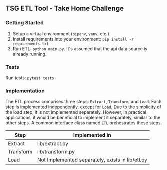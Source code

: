 ## TSG ETL Tool - Take Home Challenge


### Getting Started
1. Setup a virtual environment (`pipenv`, `venv`, etc.)
2. Install requirements into your environment: `pip install -r requirements.txt`
3. Run ETL: `python main.py`. It's assumed that the api data source is already running.

### Tests
Run tests: `pytest tests`

### Implementation
The ETL process comprises three steps: `Extract`, `Transform`, and `Load`. 
Each step is implemented independently, except for `Load`. Due to the simplicity of the load step, 
it is not implemented separately. However, in practical applications, 
it would be beneficial to implement it separately, similar to the other steps. 
A common interface class named `ETL` orchestrates these steps.

| Step      | Implemented in                                   |
|-----------|--------------------------------------------------|
| Extract   | lib/extract.py                                   |
| Transform | lib/transform.py                                 |
| Load      | Not Implemented separately, exists in lib/etl.py |

